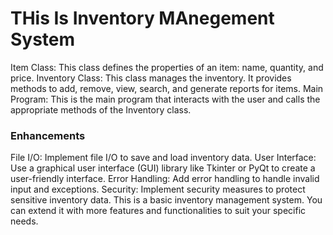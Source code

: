 <h1>THis Is Inventory MAnegement System </h1>
<p>
Item Class: This class defines the properties of an item: name, quantity, and price.
Inventory Class: This class manages the inventory. It provides methods to add, remove, view, search, and generate reports for items.
Main Program: This is the main program that interacts with the user and calls the appropriate methods of the Inventory class.

<h3>Enhancements</h3>


File I/O: Implement file I/O to save and load inventory data.
User Interface: Use a graphical user interface (GUI) library like Tkinter or PyQt to create a user-friendly interface.
Error Handling: Add error handling to handle invalid input and exceptions.
Security: Implement security measures to protect sensitive inventory data.
This is a basic inventory management system. You can extend it with more features and functionalities to suit your specific needs.</p>